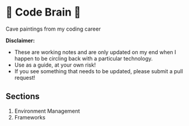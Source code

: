 # 🧠 Code Brain 🧠

Cave paintings from my coding career

**Disclaimer:** 
- These are working notes and are only updated on my end when I happen to be circling back with a particular technology.  
- Use as a guide, at your own risk!
- If you see something that needs to be updated, please submit a pull request! 

## Sections

1. Environment Management
2. Frameworks
